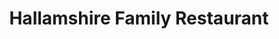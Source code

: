 ---
layout: '../../../layouts/Restaurant.astro'
title: Hallamshire Family Restaurant
lng: -76.6159459
lat: 40.0017827
color: 'var(--breakfast)'
type: breakfast
address: 480 W Market St, Hallam, PA 17406
rating: 4
tags:
  - family
  - breakfast
  - american
---